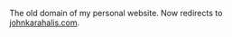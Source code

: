 The old domain of my personal website. Now redirects to
[johnkarahalis.com](http://www.johnkarahalis.com).
